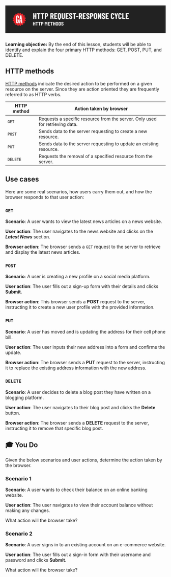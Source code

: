 # ![HTTP Request-Response Cycle - HTTP Methods](./assets/hero.png)

**Learning objective:** By the end of this lesson, students will be able to identify and explain the four primary HTTP methods: GET, POST, PUT, and DELETE.

## HTTP methods

[HTTP methods](https://developer.mozilla.org/en-US/docs/Web/HTTP/Methods) indicate the desired action to be performed on a given resource on the server. Since they are action oriented they are frequently referred to as HTTP verbs.

| HTTP method | Action taken by browser |
| ----------- | ----------------------- |
| `GET`    | Requests a specific resource from the server. Only used for retrieving data. |
| `POST`   | Sends data to the server requesting to create a new resource.                |
| `PUT`    | Sends data to the server requesting to update an existing resource.          |
| `DELETE` | Requests the removal of a specified resource from the server.                |

## Use cases

Here are some real scenarios, how users carry them out, and how the browser responds to that user action:

### `GET`

**Scenario**: A user wants to view the latest news articles on a news website.

**User action**: The user navigates to the news website and clicks on the ***Latest News*** section.

**Browser action**: The browser sends a `GET` request to the server to retrieve and display the latest news articles.

### `POST`

**Scenario**: A user is creating a new profile on a social media platform.

**User action**: The user fills out a sign-up form with their details and clicks **Submit**.

**Browser action**: This browser sends a **POST** request to the server, instructing it to create a new user profile with the provided information.

### `PUT`

**Scenario**: A user has moved and is updating the address for their cell phone bill.

**User action**: The user inputs their new address into a form and confirms the update.

**Browser action**: The browser sends a **PUT** request to the server, instructing it to replace the existing address information with the new address.

### `DELETE`

**Scenario**: A user decides to delete a blog post they have written on a blogging platform.

**User action**: The user navigates to their blog post and clicks the **Delete** button.

**Browser action**: The browser sends a **DELETE** request to the server, instructing it to remove that specific blog post.

## 🎓 You Do

Given the below scenarios and user actions, determine the action taken by the browser.

### Scenario 1

**Scenario**: A user wants to check their balance on an online banking website.

**User action**: The user navigates to view their account balance without making any changes.

What action will the browser take?

### Scenario 2

**Scenario**: A user signs in to an existing account on an e-commerce website.

**User action**: The user fills out a sign-in form with their username and password and clicks **Submit**.

What action will the browser take?
